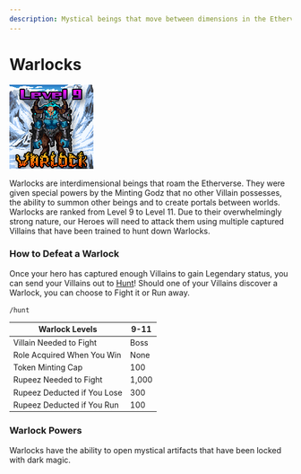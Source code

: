 ```yaml
---
description: Mystical beings that move between dimensions in the Etherverse
---
```


# Warlocks

![Warlock #17041](../../../.gitbook/assets/17041.png)

Warlocks are interdimensional beings that roam the Etherverse. They were given special powers by the Minting Godz that no other Villain possesses, the ability to summon other beings and to create portals between worlds. Warlocks are ranked from Level 9 to Level 11. Due to their overwhelmingly strong nature, our Heroes will need to attack them using multiple captured Villains that have been trained to hunt down Warlocks.

### How to Defeat a Warlock

Once your hero has captured enough Villains to gain Legendary status, you can send your Villains out to [Hunt](../../../gameplay/hunting.md)! Should one of your Villains discover a Warlock, you can choose to Fight it or Run away.&#x20;

```
/hunt
```

| Warlock Levels              | 9-11  |
| --------------------------- | ----- |
| Villain Needed to Fight     | Boss  |
| Role Acquired When You Win  | None  |
| Token Minting Cap           | 100   |
| Rupeez Needed to Fight      | 1,000 |
| Rupeez Deducted if You Lose | 300   |
| Rupeez Deducted if You Run  | 100   |

### Warlock Powers

Warlocks have the ability to open mystical artifacts that have been locked with dark magic.
